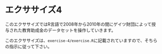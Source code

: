 # エクササイズ4

このエクササイズではR言語で2008年から2010年の間にゲイツ財団によって授与された教育助成金のデータセットを操作していきます。

このエクササイズは、`exercise-4/exercise.R`に記載されていますので、そちらの指示に従って下さい。
